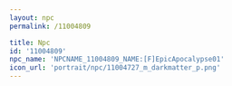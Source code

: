 ```yaml
---
layout: npc
permalink: /11004809

title: Npc
id: '11004809'
npc_name: 'NPCNAME_11004809_NAME:[F]EpicApocalypse01'
icon_url: 'portrait/npc/11004727_m_darkmatter_p.png'
---
```


